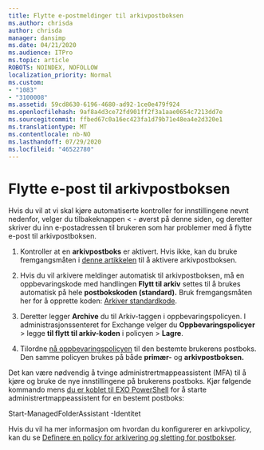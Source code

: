 ```yaml
---
title: Flytte e-postmeldinger til arkivpostboksen
ms.author: chrisda
author: chrisda
manager: dansimp
ms.date: 04/21/2020
ms.audience: ITPro
ms.topic: article
ROBOTS: NOINDEX, NOFOLLOW
localization_priority: Normal
ms.custom:
- "1083"
- "3100008"
ms.assetid: 59cd8630-6196-4680-ad92-1ce0e479f924
ms.openlocfilehash: 9af8a4d3ce72fd901ff2f3a1aae0654c7213dd7e
ms.sourcegitcommit: ffbed67c0a16ec423fa1d79b71e48ea4e2d320e1
ms.translationtype: MT
ms.contentlocale: nb-NO
ms.lasthandoff: 07/29/2020
ms.locfileid: "46522780"
---
```

# <a name="move-email-to-the-archive-mailbox"></a>Flytte e-post til arkivpostboksen

Hvis du vil at vi skal kjøre automatiserte kontroller for innstillingene nevnt nedenfor, velger du tilbakeknappen < - øverst på denne siden, og deretter skriver du inn e-postadressen til brukeren som har problemer med å flytte e-post til arkivpostboksen.

1. Kontroller at en **arkivpostboks** er aktivert. Hvis ikke, kan du bruke fremgangsmåten i [denne artikkelen](https://docs.microsoft.com/microsoft-365/compliance/enable-archive-mailboxes) til å aktivere arkivpostboksen.

2. Hvis du vil arkivere meldinger automatisk til arkivpostboksen, må en oppbevaringskode med handlingen **Flytt til arkiv** settes til å brukes automatisk på hele **postbokskoden (standard).** Bruk fremgangsmåten her for å opprette koden: [Arkiver standardkode](https://docs.microsoft.com/microsoft-365/compliance/set-up-an-archive-and-deletion-policy-for-mailboxes#create-a-custom-archive-default-policy-tag).

3. Deretter legger **Archive** du til Arkiv-taggen i oppbevaringspolicyen. I administrasjonssenteret for Exchange velger du **Oppbevaringspolicyer** > legge **til flytt til arkiv-koden** i policyen > **Lagre**.

4. Tilordne [nå oppbevaringspolicyen](https://docs.microsoft.com/exchange/security-and-compliance/messaging-records-management/apply-retention-policy) til den bestemte brukerens postboks. Den samme policyen brukes på både **primær-** og **arkivpostboksen.**

Det kan være nødvendig å tvinge administrertmappeassistent (MFA) til å kjøre og bruke de nye innstillingene på brukerens postboks. Kjør følgende kommando mens [du er koblet til EXO PowerShell](https://docs.microsoft.com/powershell/exchange/exchange-online/connect-to-exchange-online-powershell/connect-to-exchange-online-powershell?view=exchange-ps) for å starte administrertmappeassistent for en bestemt postboks:
  
Start-ManagedFolderAssistant -Identitet<name of the mailbox>

Hvis du vil ha mer informasjon om hvordan du konfigurerer en arkivpolicy, kan du se [Definere en policy for arkivering og sletting for postbokser](https://docs.microsoft.com/microsoft-365/compliance/set-up-an-archive-and-deletion-policy-for-mailboxes#step-1-enable-archive-mailboxes-for-users).
  